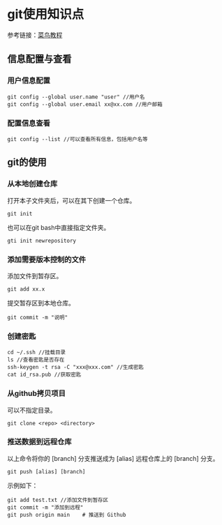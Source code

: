 # git使用知识点

参考链接：[菜鸟教程](https://www.runoob.com/git/git-install-setup.html)

## 信息配置与查看

### 用户信息配置

```
git config --global user.name "user" //用户名
git config --global user.email xx@xx.com //用户邮箱
```

### 配置信息查看

```
git config --list //可以查看所有信息，包括用户名等
```

## git的使用

### 从本地创建仓库

打开本子文件夹后，可以在其下创建一个仓库。

```
git init
```

也可以在git bash中直接指定文件夹。

```
gti init newrepository
```

### 添加需要版本控制的文件

添加文件到暂存区。

```
git add xx.x
```

提交暂存区到本地仓库。

```
git commit -m "说明"
```

### 创建密匙

```
cd ~/.ssh //挂载目录
ls //查看密匙是否存在
ssh-keygen -t rsa -C "xxx@xxx.com" //生成密匙
cat id_rsa.pub //获取密匙
```

### 从github拷贝项目

可以不指定目录。

```
git clone <repo> <directory>
```

### 推送数据到远程仓库

以上命令将你的 [branch] 分支推送成为 [alias] 远程仓库上的 [branch] 分支。

```
git push [alias] [branch]
```

示例如下：

```
git add test.txt //添加文件到暂存区
git commit -m "添加到远程"
git push origin main    # 推送到 Github
```

